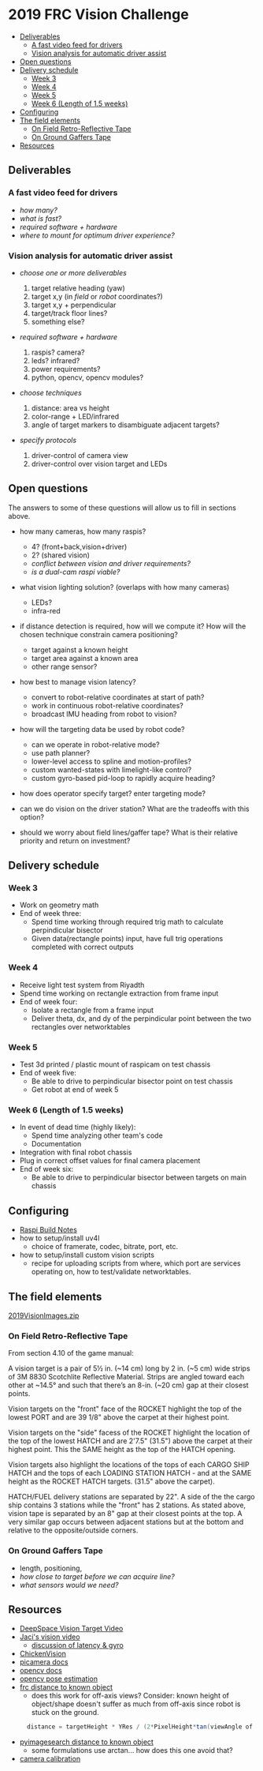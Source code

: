 # 2019 FRC Vision Challenge

<!-- TOC depthFrom:2 -->

- [Deliverables](#deliverables)
    - [A fast video feed for drivers](#a-fast-video-feed-for-drivers)
    - [Vision analysis for automatic driver assist](#vision-analysis-for-automatic-driver-assist)
- [Open questions](#open-questions)
- [Delivery schedule](#delivery-schedule)
    - [Week 3](#week-3)
    - [Week 4](#week-4)
    - [Week 5](#week-5)
    - [Week 6 (Length of 1.5 weeks)](#week-6-length-of-15-weeks)
- [Configuring](#configuring)
- [The field elements](#the-field-elements)
    - [On Field Retro-Reflective Tape](#on-field-retro-reflective-tape)
    - [On Ground Gaffers Tape](#on-ground-gaffers-tape)
- [Resources](#resources)

<!-- /TOC -->

## Deliverables

### A fast video feed for drivers

- _how many?_
- _what is fast?_
- _required software + hardware_
- _where to mount for optimum driver experience?_

### Vision analysis for automatic driver assist

- _choose one or more deliverables_
  1. target relative heading (yaw)
  1. target x,y (in _field_ or _robot_ coordinates?)
  1. target x,y + perpendicular
  1. target/track floor lines?
  1. something else?

- _required software + hardware_
  1. raspis? camera?
  1. leds? infrared?
  1. power requirements?
  1. python, opencv, opencv modules?

- _choose techniques_
  1. distance:  area vs height
  1. color-range + LED/infrared
  1. angle of target markers to disambiguate adjacent targets?

- _specify protocols_
  1. driver-control of camera view
  1. driver-control over vision target and LEDs

## Open questions

The answers to some of these questions will allow us to fill in sections
above.

- how many cameras, how many raspis?  
  - 4? (front+back,vision+driver)
  - 2? (shared vision)
  - _conflict between vision and driver requirements?_
  - _is a dual-cam raspi viable?_

- what vision lighting solution? (overlaps with how many cameras)
  - LEDs?
  - infra-red

- if distance detection is required, how will we compute it? How
  will the chosen technique constrain camera positioning?
  - target against a known height
  - target area against a known area
  - other range sensor?

- how best to manage vision latency?
  - convert to robot-relative coordinates at start of path?
  - work in continuous robot-relative coordinates?
  - broadcast IMU heading from robot to vision?

- how will the targeting data be used by robot code?
  - can we operate in robot-relative mode?
  - use path planner?  
  - lower-level access to spline and motion-profiles?
  - custom wanted-states with limelight-like control?
  - custom gyro-based pid-loop to rapidly acquire heading?

- how does operator specify target? enter targeting mode?

- can we do vision on the driver station? What are the tradeoffs
  with this option?

- should we worry about field lines/gaffer tape? What is their
  relative priority and return on investment?

## Delivery schedule

### Week 3
 - Work on geometry math
 - End of week three:
    - Spend time working through required trig math to calculate perpindicular bisector
    - Given data(rectangle points) input, have full trig operations completed with correct outputs

### Week 4
 - Receive light test system from Riyadth
 - Spend time working on rectangle extraction from frame input
 - End of week four:
    - Isolate  a rectangle from a frame input
    - Deliver theta, dx, and dy of the perpindicular point between the two rectangles over networktables

### Week 5
  - Test 3d printed / plastic mount of raspicam on test chassis 
  - End of week five:
    - Be able to drive to perpindicular bisector point on test chassis
    - Get robot at end of week 5

### Week 6 (Length of 1.5 weeks)
  - In event of dead time (highly likely):
    - Spend time analyzing other team's code
    - Documentation
  - Integration with final robot chassis
  - Plug in correct offset values for final camera placement
  - End of week six:
    - Be able to drive to perpindicular bisector between targets on main chassis

## Configuring

- [Raspi Build Notes](../BuildRaspi.md)
- how to setup/install uv4l
  - choice of framerate, codec, bitrate, port, etc.
- how to setup/install custom vision scripts
  - recipe for uploading scripts from where, which port
    are services operating on, how to test/validate networktables.
  
## The field elements

[2019VisionImages.zip](https://github.com/wpilibsuite/allwpilib/releases/download/v2019.1.1/2019VisionImages.zip)

### On Field Retro-Reflective Tape

From section 4.10 of the game manual:

A vision target is a pair of 5½ in. (~14 cm) long by 2 in. (~5 cm) wide strips
of 3M 8830 Scotchlite Reflective Material. Strips are angled toward each
other at ~14.5° and such that there’s an 8-in. (~20 cm) gap at their closest
points.

Vision targets on the "front" face of the ROCKET highlight the top of the lowest
PORT and are 39 1/8" above the carpet at their highest point.

Vision targets on the "side" facess of the ROCKET highlight the location of the 
top of the lowest HATCH and are 2'7.5" (31.5") above the carpet at their highest point.
This the SAME height as the top of the HATCH opening.

Vision targets also highlight the locations of the tops of each CARGO SHIP HATCH
and the tops of each LOADING STATION HATCH - and at the SAME height as the
ROCKET HATCH targets. (31.5" above the carpet).

HATCH/FUEL delivery stations are separated by 22".  A side of the the cargo ship
contains 3 stations while the "front" has 2 stations.  As stated above, vision
tape is separated by an 8" gap at their closest points at the top.  A very
similar gap occurs between adjacent stations but at the bottom and relative
to the opposite/outside corners.

### On Ground Gaffers Tape

- length, positioning, 
- _how close to target before we can acquire line?_
- _what sensors would we need?_

## Resources

- [DeepSpace Vision Target Video](https://www.youtube.com/watch?v=BSihm6xzbWA)
- [Jaci's vision video](https://youtu.be/d9WSAfzA6fc)
  - [discussion of latency & gyro](https://youtu.be/d9WSAfzA6fc?t=2835)
- [ChickenVision](https://github.com/team3997/ChickenVision/blob/master/ChickenVision.py)
- [picamera docs](https://picamera.readthedocs.io)
- [opencv docs](https://docs.opencv.org/3.4.5)
- [opencv pose estimation](https://www.learnopencv.com/head-pose-estimation-using-opencv-and-dlib)
- [frc distance to known object](https://wpilib.screenstepslive.com/s/currentCS/m/vision/l/682952-2017-vision-examples)
  - does this work for off-axis views? Consider: known height of object/shape
    doesn't suffer as much from off-axis since robot is stuck on the ground.
  ``` java
    distance = targetHeight * YRes / (2*PixelHeight*tan(viewAngle of camera))
  ```
- [pyimagesearch distance to known object](https://www.pyimagesearch.com/2015/01/19/find-distance-camera-objectmarker-using-python-opencv/)
  - some formulations use arctan... how does this one avoid that?
- [camera calibration](https://hackaday.io/project/12384-autofan-automated-control-of-air-flow/log/41862-correcting-for-lens-distortions)
